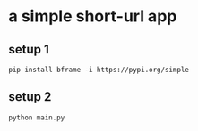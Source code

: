 # a simple short-url app

## setup 1

`pip install bframe -i https://pypi.org/simple`


## setup 2

`python main.py`